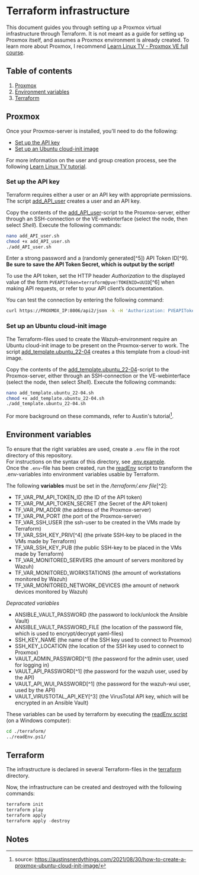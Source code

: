 # Terraform infrastructure 

This document guides you through setting up a Proxmox virtual infrastructure through Terraform.
It is not meant as a guide for setting up Proxmox itself, and assumes a Proxmox environment is already created.
To learn more about Proxmox, I recommend [Learn Linux TV - Proxmox VE full course](https://www.youtube.com/watch?v=LCjuiIswXGs&list=PLT98CRl2KxKHnlbYhtABg6cF50bYa8Ulo).

## Table of contents

1. [Proxmox](#proxmox)
2. [Environment variables](#environment-variables)
3. [Terraform](#terraform)

## Proxmox

Once your Proxmox-server is installed, you'll need to do the following:
* [Set up the API key](#set-up-the-api-key)
* [Set up an Ubuntu cloud-init image](#set-up-an-ubuntu-cloud-init-image)

For more information on the user and group creation process, see the following [Learn Linux TV tutorial](https://youtu.be/frnILOGmATs?list=PLT98CRl2KxKHnlbYhtABg6cF50bYa8Ulo).

### Set up the API key

Terraform requires either a user or an API key with appropriate permissions. 
The script [add_API_user](/proxmox/add_API_user.sh) creates a user and an API key. 

Copy the contents of the [add_API_user](/proxmox/add_API_user.sh)-script to the Proxmox-server,
either through an SSH-connection or the VE-webinterface (select the node, then select *Shell*).
Execute the following commands:

```Bash
nano add_API_user.sh
chmod +x add_API_user.sh
./add_API_user.sh
```
Enter a strong password and a (randomly generated[^5]) API Token ID[^9].
**Be sure to save the API Token Secret, which is output by the script!**

To use the API token, set the HTTP header *Authorization* to the displayed value of the form `PVEAPIToken=terraform@pve!TOKENID=UUID`[^6] when making API requests, or refer to your API client’s documentation.

You can test the connection by entering the following command:

```Bash
curl https://PROXMOX_IP:8006/api2/json -k -H 'Authorization: PVEAPIToken=terraform@pve!TOKENID=UUID'
```

### Set up an Ubuntu cloud-init image

The Terraform-files used to create the Wazuh-environment require an Ubuntu cloud-init image to be present on the Proxmox-server to work. The script [add_template.ubuntu_22-04](/proxmox/add_template.ubuntu_22-04.sh) creates a this template from a cloud-init image. 

Copy the contents of the [add_template.ubuntu_22-04](/proxmox/add_template.ubuntu_22-04.sh)-script to the Proxmox-server,
either through an SSH-connection or the VE-webinterface (select the node, then select *Shell*).
Execute the following commands:

```Bash
nano add_template.ubuntu_22-04.sh
chmod +x add_template.ubuntu_22-04.sh
./add_template.ubuntu_22-04.sh
```

For more background on these commands, refer to Austin's tutorial[^7].


## Environment variables

To ensure that the right variables are used, create a `.env` file in the root directory of this repository.  
For instructions on the syntax of this directory, see [.env.example](/.env.example).  
Once the `.env`-file has been created, run the [readEnv](/readEnv.ps1) script to transform the .env-variables into environment variables usable by Terraform.

The following **variables** must be set in the */terraform/.env file*[^2]:
* TF_VAR_PM_API_TOKEN_ID (the ID of the API token)
* TF_VAR_PM_API_TOKEN_SECRET (the Secret of the API token)
* TF_VAR_PM_ADDR (the address of the Proxmox-server)
* TF_VAR_PM_PORT (the port of the Proxmox-server)
* TF_VAR_SSH_USER (the ssh-user to be created in the VMs made by Terraform)
* TF_VAR_SSH_KEY_PRIV[^4] (the private SSH-key to be placed in the VMs made by Terraform)
* TF_VAR_SSH_KEY_PUB (the public SSH-key to be placed in the VMs made by Terraform)
* TF_VAR_MONITORED_SERVERS (the amount of servers monitored by Wazuh)
* TF_VAR_MONITORED_WORKSTATIONS (the amount of workstations monitored by Wazuh)
* TF_VAR_MONITORED_NETWORK_DEVICES (the amount of network devices monitored by Wazuh)

*Depracated variables*
* ANSIBLE_VAULT_PASSWORD (the password to lock/unlock the Ansible Vault)
* ANSIBLE_VAULT_PASSWORD_FILE (the location of the password file, which is used to encrypt/decrypt yaml-files)
* SSH_KEY_NAME (the name of the SSH key used to connect to Proxmox)
* SSH_KEY_LOCATION (the location of the SSH key used to connect to Proxmox)
* VAULT_ADMIN_PASSWORD[^1] (the password for the admin user, used for logging in)
* VAULT_API_PASSWORD[^1] (the password for the wazuh user, used by the API)
* VAULT_API_WUI_PASSWORD[^1] (the password for the wazuh-wui user, used by the API)
* VAULT_VIRUSTOTAL_API_KEY[^3] (the VirusTotal API key, which will be encrypted in an Ansible Vault)

These variables can be used by terraform by executing the [readEnv script](/readEnv.ps1) (on a Windows computer):
```Bash
cd ./terraform/
../readEnv.ps1/
```

## Terraform

The infrastructure is declared in several Terraform-files in the [terraform](/terraform/) directory. 


Now, the infrastructure can be created and destroyed with the following commands:
```PowerShell
terraform init
terraform play
terraform apply
terraform apply -destroy
```

## Notes

[^7]: source: https://austinsnerdythings.com/2021/08/30/how-to-create-a-proxmox-ubuntu-cloud-init-image/
